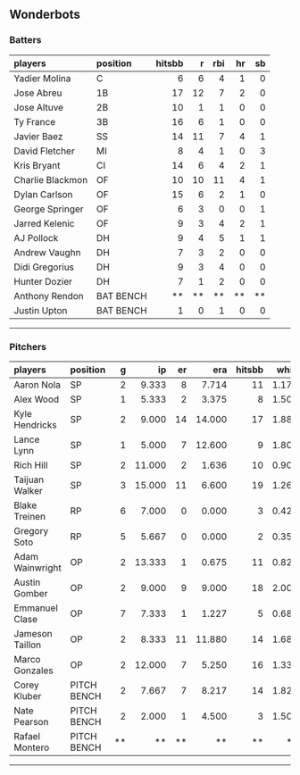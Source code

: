## Wonderbots

### Batters

 
|players          |position  | hitsbb|  r| rbi| hr| sb| 
|:----------------|:---------|------:|--:|---:|--:|--:| 
|Yadier Molina    |C         |      6|  6|   4|  1|  0| 
|Jose Abreu       |1B        |     17| 12|   7|  2|  0| 
|Jose Altuve      |2B        |     10|  1|   1|  0|  0| 
|Ty France        |3B        |     16|  6|   1|  0|  0| 
|Javier Baez      |SS        |     14| 11|   7|  4|  1| 
|David Fletcher   |MI        |      8|  4|   1|  0|  3| 
|Kris Bryant      |CI        |     14|  6|   4|  2|  1| 
|Charlie Blackmon |OF        |     10| 10|  11|  4|  1| 
|Dylan Carlson    |OF        |     15|  6|   2|  1|  0| 
|George Springer  |OF        |      6|  3|   0|  0|  1| 
|Jarred Kelenic   |OF        |      9|  3|   4|  2|  1| 
|AJ Pollock       |DH        |      9|  4|   5|  1|  1| 
|Andrew Vaughn    |DH        |      7|  3|   2|  0|  0| 
|Didi Gregorius   |DH        |      9|  3|   4|  0|  0| 
|Hunter Dozier    |DH        |      7|  1|   2|  0|  0| 
|Anthony Rendon   |BAT BENCH |     **| **|  **| **| **| 
|Justin Upton     |BAT BENCH |      1|  0|   1|  0|  0| 

* * *

### Pitchers

 
|players         |position    |  g|     ip| er|    era| hitsbb|  whip| so|  w| sv| 
|:---------------|:-----------|--:|------:|--:|------:|------:|-----:|--:|--:|--:| 
|Aaron Nola      |SP          |  2|  9.333|  8|  7.714|     11| 1.179| 12|  0|  0| 
|Alex Wood       |SP          |  1|  5.333|  2|  3.375|      8| 1.500|  5|  0|  0| 
|Kyle Hendricks  |SP          |  2|  9.000| 14| 14.000|     17| 1.889|  5|  0|  0| 
|Lance Lynn      |SP          |  1|  5.000|  7| 12.600|      9| 1.800|  7|  0|  0| 
|Rich Hill       |SP          |  2| 11.000|  2|  1.636|     10| 0.909| 12|  0|  0| 
|Taijuan Walker  |SP          |  3| 15.000| 11|  6.600|     19| 1.267| 15|  0|  0| 
|Blake Treinen   |RP          |  6|  7.000|  0|  0.000|      3| 0.429|  6|  2|  1| 
|Gregory Soto    |RP          |  5|  5.667|  0|  0.000|      2| 0.353|  6|  0|  3| 
|Adam Wainwright |OP          |  2| 13.333|  1|  0.675|     11| 0.825|  9|  2|  0| 
|Austin Gomber   |OP          |  2|  9.000|  9|  9.000|     18| 2.000| 10|  0|  0| 
|Emmanuel Clase  |OP          |  7|  7.333|  1|  1.227|      5| 0.682|  6|  0|  3| 
|Jameson Taillon |OP          |  2|  8.333| 11| 11.880|     14| 1.680| 10|  0|  0| 
|Marco Gonzales  |OP          |  2| 12.000|  7|  5.250|     16| 1.333|  6|  2|  0| 
|Corey Kluber    |PITCH BENCH |  2|  7.667|  7|  8.217|     14| 1.826| 11|  0|  0| 
|Nate Pearson    |PITCH BENCH |  2|  2.000|  1|  4.500|      3| 1.500|  3|  0|  0| 
|Rafael Montero  |PITCH BENCH | **|     **| **|     **|     **|    **| **| **| **| 


* * *



